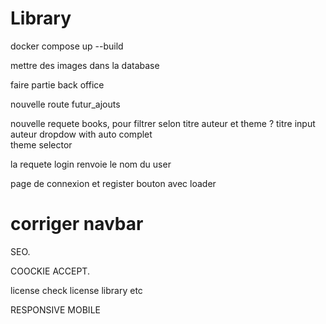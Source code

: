 # Library

docker compose up --build  

mettre des images dans la database  

faire partie back office  

nouvelle route futur_ajouts  


nouvelle requete books, pour filtrer selon titre auteur et theme ?
titre input auteur dropdow with auto complet  
theme selector  

la requete login renvoie le nom du user  

page de connexion et register bouton avec loader  

corriger navbar  
=======
SEO. 

COOCKIE ACCEPT. 

license check license library etc

RESPONSIVE MOBILE

